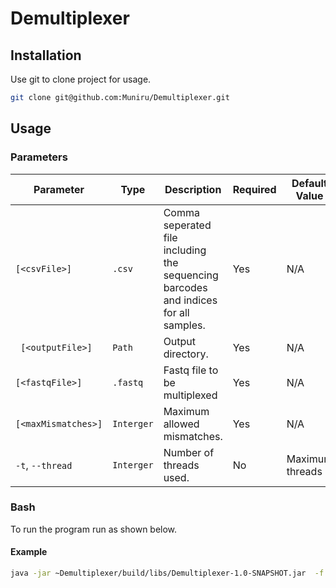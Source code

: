 # Demultiplexer

## Installation

Use git to clone project for usage.
```bash 
git clone git@github.com:Muniru/Demultiplexer.git
```

## Usage

### Parameters

| Parameter           | Type       | Description                                                                         | Required | Default Value     |
|---------------------|------------|-------------------------------------------------------------------------------------|----------|-------------------|
| `[<csvFile>]`       | `.csv`     | Comma seperated file including the sequencing barcodes and indices for all samples. | Yes      | N/A               |
| ` [<outputFile>]`   | `Path`     | Output directory.                                                                   | Yes      | N/A               |
| `[<fastqFile>]`     | `.fastq`   | Fastq file to be multiplexed                                                        | Yes      | N/A               |
| `[<maxMismatches>]` | `Interger` | Maximum allowed mismatches.                                                         | Yes      | N/A               |
| `-t`, `--thread`    | `Interger` | Number of threads used.                                                             | No       | Maximum threads   |


### Bash

To run the program run as shown below.

#### Example
```bash
java -jar ~Demultiplexer/build/libs/Demultiplexer-1.0-SNAPSHOT.jar  -f [File] -i [File] -e [Interger]
```

